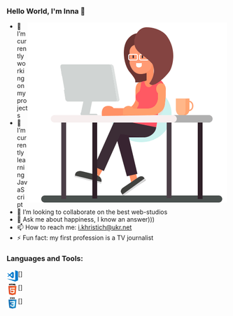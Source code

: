 ### Hello World, I'm Inna 👋
 
 <img align="right" alt="GIF" src="https://github.com/InnaKhristich/InnaKhristich/blob/main/Coder.gif?raw=true" width="456" height="412" />

- 🔭 I’m currently working on my projects
- 🌱 I’m currently learning JavaScript
- 👯 I’m looking to collaborate on the best web-studios
- 💬 Ask me about happiness, I know an answer)))
- 📫 How to reach me: i.khristich@ukr.net
- ⚡ Fun fact: my first profession is a TV journalist

### Languages and Tools:

[<img align="left" alt="Visual Studio Code" width="26px" src="https://raw.githubusercontent.com/github/explore/80688e429a7d4ef2fca1e82350fe8e3517d3494d/topics/visual-studio-code/visual-studio-code.png" />] 

[<img align="left" alt="HTML5" width="26px" src="https://raw.githubusercontent.com/github/explore/80688e429a7d4ef2fca1e82350fe8e3517d3494d/topics/html/html.png" />]

[<img align="left" alt="CSS3" width="26px" src="https://raw.githubusercontent.com/github/explore/80688e429a7d4ef2fca1e82350fe8e3517d3494d/topics/css/css.png" />]
